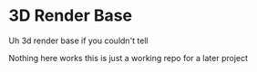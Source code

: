 # 3D Render Base

Uh 3d render base if you couldn't tell

Nothing here works this is just a working repo for a later project
